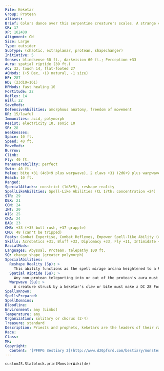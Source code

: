 ```yaml
---
File: Keketar
Group: Protean
aliases: 
Brief: Colors dance over this serpentine creature's scales. A strange crown of energy glows above the thing's reptilian head.
CR: 17
XP: 102400
Alignment: CN
Size: Large
Type: outsider
SubType: (chaotic, extraplanar, protean, shapechanger)
Initiative: 5
Senses: blindsense 60 ft., darkvision 60 ft.; Perception +33
Aura: spatial riptide (30 ft.)
AC: 32, touch 14, flat-footed 27
ACMods: (+5 Dex, +18 natural, -1 size)
HP: 287
HD: (23d10+161)
HPMods: fast healing 10
Fortitude: 22
Reflex: 14
Will: 22
SaveMods: 
DefensiveAbilities: amorphous anatomy, freedom of movement
DR: 15/lawful
Immunities: acid, polymorph
Resist: electricity 10, sonic 10
SR: 28
Weaknesses: 
Space: 10 ft.
Speed: 40 ft.
MoveMods: 
Burrow: 
Climb: 
Fly: 40 ft.
Maneuverability: perfect
Swim: 40 ft.
Melee: bite +31 (4d8+9 plus warpwave), 2 claws +31 (2d6+9 plus warpwave), tail slap +29 (2d8+4 plus grab)
Reach: 10 ft.
Ranged: 
SpecialAttacks: constrict (1d8+9), reshape reality
SpellLikeAbilities: Spell-Like Abilities (CL 17th; concentration +24)  Constant-detect law, tongues   At Will-chaos hammer (DC 21), greater dispel magic, greater teleport (self plus 50 lbs. of objects only), major creation, move earth, shatter (DC 19)   3/day-quickened confusion (DC 21), dispel law (DC 22), empowered chaos hammer (DC 21), polymorph any object (DC 25)   1/day-disintegrate (DC 23), prismatic spray (DC 24), prismatic sphere (DC 26), reshape reality
STR: 29
DEX: 21
CON: 24
INT: 20
WIS: 25
CHA: 24
BAB: 23
CMB: +33 (+35 bull rush, +37 grapple)
CMD: 48 (can't be tripped)
Feats: Combat Expertise, Combat Reflexes, Empower Spell-like Ability (chaos hammer), Great Fortitude, Improved Bull Rush, Improved Vital Strike, Iron Will, Lightning Reflexes, Multiattack, Power Attack, Quicken Spell-like Ability (confusion), Vital Strike
Skills: Acrobatics +31, Bluff +33, Diplomacy +33, Fly +11, Intimidate +33, Knowledge (any two) +28, Knowledge (arcana, planes) +31, Perception +33, Stealth +27, Swim +40
RacialMods: 
Languages: Abyssal, Protean; telepathy 100 ft.
SQ: change shape (greater polymorph)
SpecialAbilities:
  Reshape Reality (Sp): >
    This ability functions as the spell mirage arcana heightened to a 9th-level spell, except the changes created are quasi-real, like those created by shadow conjuration. A creature that interacts with reshaped reality may make a DC 26 Will save to see through the semi-real illusion. Terrain can provide concealment, and against foes who do not make the Will save to see through the facade, reshaped reality can provide cover. For disbelievers, quasi-real objects and terrain have only 20% normal hardness and hit points, and break DCs are 10 lower than normal. Dangerous terrain cannot exceed 5d6 points of damage per round (1d6 per round against disbelievers). This ability cannot damage existing structures, nor does it function in areas where planar travel is prohibited.
  Spatial Riptide (Su): >
    Any non-protean teleporting into or out of the protean's aura must make a DC 28 Fortitude save or enter a state of suspended animation (identical to temporal stasis) for 1d3 rounds; success means the creature is merely nauseated for 1 round. The save DC is Constitution-based.
  Warpwave (Su): >
    A creature struck by a keketar's claw or bite must make a DC 28 Fortitude save or be affected by a warpwave. The save DC is Constitution-based.
SpellsKnown: 
SpellsPrepared: 
SpellDomains: 
Bloodline: 
Environment: any (Limbo)
Temperature: any
Organization: solitary or chorus (2-4)
Treasure: standard
Description: Priests and prophets, keketars are the leaders of their race, guiding proteans in their sacred mission to return all existence to primal chaos.
Race: 
Class: 
MR: 
Copyright:
  Content: '[PFRPG Bestiary 2](http://www.d20pfsrd.com/bestiary/monster-listings/outsiders/protean/protean-keketar)'
---
```

```dataviewjs
customJS.Statblock.printMonsterWiki(dv)
```
